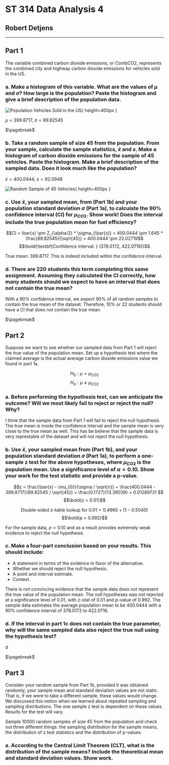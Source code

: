 # ST 314 Data Analysis 4

## Robert Detjens

---

## Part 1

The variable combined carbon dioxide emissions, or CombCO2, represents the combined city and highway carbon dioxide emissions for vehicles sold in the US.

### a. Make a histogram of this variable. What are the values of $\mu$ and $\sigma$? How large is the population? Paste the histogram and give a brief description of the population data.

![Population Vehicles Sold in the US](https://i.imgur.com/X7MxUYo.png){ height=400px }

$\mu = 399.8717$, $\sigma = 89.82545$

$\pagebreak$

### b. Take a random sample of size 45 from the population. From your sample, calculate the sample statistics, $\bar{x}$ and $s$. Make a histogram of carbon dioxide emissions for the sample of 45 vehicles. Paste the histogram. Make a brief description of the sampled data. Does it look much like the population?

$\bar{x} = 400.0444$, $s = 92.0948$

![Random Sample of 45 Vehicles](https://i.imgur.com/yywf9C4.png){ height=400px }

### c. Use $\bar{x}$, your sampled mean, from (Part 1b) and your population standard deviation $\sigma$ (Part 1a), to calculate the 90% confidence interval (CI) for $\mu_{CO2}$. Show work! Does the interval include the true population mean for fuel efficiency?

$$CI = \bar{x} \pm Z_{\alpha/2} * \sigma_{\bar{x}}
= 400.0444 \pm 1.645 * \frac{89.82545}{\sqrt{45}}
= 400.0444 \pm 22.02719$$
$$\bold{\textbf{Confidence interval: } (378.0172, 422.0716)}$$

True mean: 399.8717. This is indeed included within the confidence interval.

### d. There are 220 students this term completing this same assignment. Assuming they calculated the CI correctly, how many students should we expect to have an interval that does not contain the true mean?

With a 90% confidence interval, we expect 90% of all random samples to contain the true mean of the dataset. Therefore, 10% or 22 students should have a CI that does not contain the true mean.

$\pagebreak$

## Part 2

Suppose we want to see whether our sampled data from Part 1 will reject the true value of the population mean. Set up a hypothesis test where the claimed average is the actual average carbon dioxide emissions value we found in part 1a.

$$H_0:\mu = \mu_{CO2}$$
$$H_a:\mu \neq \mu_{CO2}$$

### a. Before performing the hypothesis test, can we anticipate the outcome? Will we most likely fail to reject or reject the null? Why?

I think that the sample data from Part 1 will fail to reject the null hypothesis. The true mean is inside the confidence interval and the sample mean is very close to the true mean as well. This has be believe that the sample data is very represtable of the dataset and will not reject the null hypothesis.

### b. Use $\bar{x}$, your sampled mean from (Part 1b), and your population standard deviation $\sigma$ (Part 1a), to perform a one-sample z test for the above hypotheses, where $\mu_{CO2}$ is the population mean. Use a significance level of $\alpha = 0.10$. Show your work for the test statistic and provide a p-value.

$$z
= \frac{\bar{x} - \mu_{0}}{\sigma / \sqrt{n}}
= \frac{400.0444 - 399.8717}{89.82545 / \sqrt{45}}
= \frac{0.1727}{13.39039}
= 0.01289731
$$
$$\bold{z = 0.01}$$

$$\text{Double-sided z-table lookup for }0.01 = 0.4960 + (1 - 0.5040)$$
$$\bold{p = 0.992}$$

For the sample data, $p > 0.10$ and as a result provides extremely weak evidence to reject the null hypothesis.

### c. Make a four-part conclusion based on your results. This should include:

- A statement in terms of the evidence in favor of the alternative.
- Whether we should reject the null hypothesis.
- A point and interval estimate.
- Context.

There is not convincing evidence that the sample data does not represent the true value of the population mean. The null hypotheses was not rejected at a significance level of 0.01, with z-stat of 0.01 and p-value of 0.992. The sample data estimates the average population mean to be 400.0444 with a 90% confidence interval of 378.0172 to 422.0716.

### d. If the interval in part 1c does not contain the true parameter, why will the same sampled data also reject the true null using the hypothesis test?

d

$\pagebreak$

## Part 3

Consider your random sample from Part 1b, provided it was obtained randomly, your sample mean and standard deviation values are not static. That is, if we were to take a different sample, these values would change. We discussed this notion when we learned about repeated sampling and sampling distributions. The one sample z test is dependent on these values. Results for the test will vary.

Sample 10000 random samples of size 45 from the population and check out three different things: the sampling distribution for the sample means, the distribution of z test statistics and the distribution of p-values.

### a. According to the Central Limit Theorem (CLT), what is the distribution of the sample means? Include the theoretical mean and standard deviation values. Show work.
